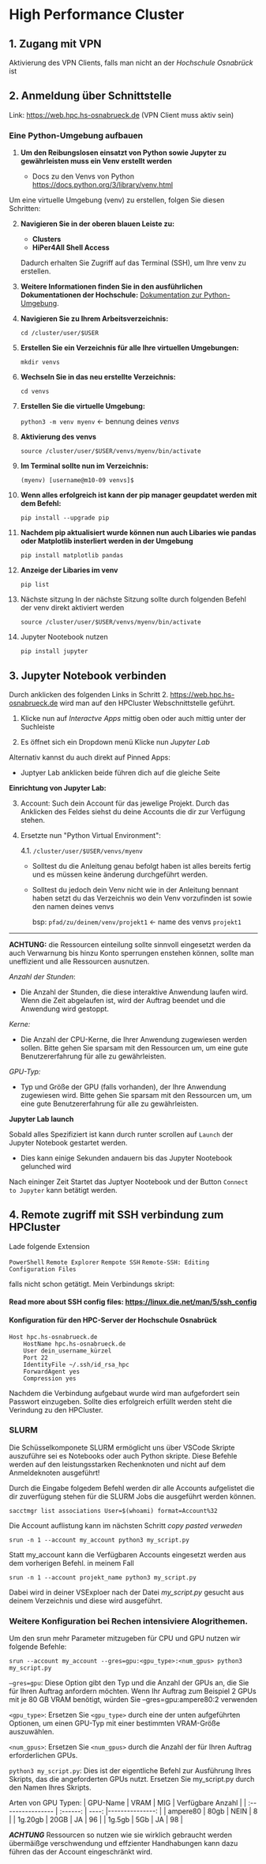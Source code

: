 # High Performance Cluster


## 1. Zugang mit VPN
Aktivierung des VPN Clients, falls man nicht an der *Hochschule Osnabrück* ist

## 2. Anmeldung über Schnittstelle
Link: https://web.hpc.hs-osnabrueck.de (VPN Client muss aktiv sein)

### Eine Python-Umgebung aufbauen
1. **Um den Reibungslosen einsatzt von Python sowie Jupyter zu gewährleisten muss ein Venv erstellt werden**

    - Docs zu den Venvs von Python https://docs.python.org/3/library/venv.html

Um eine virtuelle Umgebung (venv) zu erstellen, folgen Sie diesen Schritten:


2. **Navigieren Sie in der oberen blauen Leiste zu:**
   - **Clusters**
   - **HiPer4All Shell Access**

   Dadurch erhalten Sie Zugriff auf das Terminal (SSH), um Ihre venv zu erstellen.

3. **Weitere Informationen finden Sie in den ausführlichen Dokumentationen der Hochschule:**
[Dokumentation zur Python-Umgebung](https://docs.hpc.hs-osnabrueck.de/de/pages/usage/web/apps/python/create-env.html).

4. **Navigieren Sie zu Ihrem Arbeitsverzeichnis:**

   `cd /cluster/user/$USER`
   
5. **Erstellen Sie ein Verzeichnis für alle Ihre virtuellen Umgebungen:**

    `mkdir venvs`

6. **Wechseln Sie in das neu erstellte Verzeichnis:**

    `cd venvs`

7. **Erstellen Sie die virtuelle Umgebung:**

    `python3 -m venv myenv`     <- bennung deines *venvs*

8. **Aktivierung des venvs**
    
    `source /cluster/user/$USER/venvs/myenv/bin/activate`

9. **Im Terminal sollte nun im Verzeichnis:**

    `(myenv) [username@m10-09 venvs]$`

10. **Wenn alles erfolgreich ist kann der pip manager geupdatet werden mit dem Befehl:**

    `pip install --upgrade pip`

11. **Nachdem pip aktualisiert wurde können nun auch Libaries wie pandas oder Matplotlib insterliert werden in der Umgebung**

    `pip install matplotlib pandas`

12. **Anzeige der Libaries im venv** 

    `pip list` 

13. Nächste sitzung
In der nächste Sitzung sollte durch folgenden Befehl der venv direkt aktiviert werden

    `source /cluster/user/$USER/venvs/myenv/bin/activate`

14. Jupyter Nootebook nutzen

    `pip install jupyter`

## 3. Jupyter Notebook verbinden
Durch anklicken des folgenden Links in Schritt 2. https://web.hpc.hs-osnabrueck.de wird man auf den HPCluster Webschnittstelle geführt.

1. Klicke nun auf *Interactve Apps* mittig oben oder auch mittig unter der Suchleiste

2. Es öffnet sich ein Dropdown menü Klicke nun *Jupyter Lab*

Alternativ kannst du auch direkt auf
Pinned Apps:
- Juptyer Lab anklicken beide führen dich auf die gleiche Seite


**Einrichtung von Jupyter Lab:**

3. Account:
Such dein Account für  das jewelige Projekt. Durch das Anklicken des Feldes siehst du deine Accounts die dir zur Verfügung stehen.

4. Ersetzte nun "Python Virtual Environment":

    4.1.  `/cluster/user/$USER/venvs/myenv` 
    - Solltest du die Anleitung genau befolgt haben ist alles bereits fertig und es müssen keine änderung durchgeführt werden.

    - Solltest du jedoch dein Venv nicht wie in der Anleitung bennant haben setzt du das Verzeichnis wo dein Venv vorzufinden ist sowie den namen deines venvs

        bsp: `pfad/zu/deinem/venv/projekt1` <- name des venvs `projekt1`
---


**ACHTUNG:** die Ressourcen einteilung sollte sinnvoll eingesetzt werden da auch Verwarnung bis hinzu Konto sperrungen enstehen können, sollte man uneffizient und alle Ressourcen ausnutzen.

*Anzahl der Stunden*:
- Die Anzahl der Stunden, die diese interaktive Anwendung laufen wird. Wenn die Zeit abgelaufen ist, wird der Auftrag beendet und die Anwendung wird gestoppt.

*Kerne:*
- Die Anzahl der CPU-Kerne, die Ihrer Anwendung zugewiesen werden sollen. Bitte gehen Sie sparsam mit den Ressourcen um, um eine gute Benutzererfahrung für alle zu gewährleisten.

*GPU-Typ:*
- Typ und Größe der GPU (falls vorhanden), der Ihre Anwendung zugewiesen wird. Bitte gehen Sie sparsam mit den Ressourcen um, um eine gute Benutzererfahrung für alle zu gewährleisten.


**Jupyter Lab launch**

Sobald alles Spezifiziert ist kann durch runter scrollen auf `Launch` der Jupyter Notebook gestartet werden. 
- Dies kann einige Sekunden andauern bis das Jupyter Nootebook gelunched wird

Nach eininger Zeit Startet das Juptyer Nootebook und der Button
`Connect to Jupyter` kann betätigt werden.


## 4. Remote zugriff mit SSH verbindung zum HPCluster
Lade folgende Extension 

`PowerShell` 
`Remote Explorer`
`Rempote SSH`
`Remote-SSH: Editing Configuration Files`

falls nicht schon getätigt.
Mein Verbindungs skript:

#### Read more about SSH config files: https://linux.die.net/man/5/ssh_config
#### Konfiguration für den HPC-Server der Hochschule Osnabrück

```
Host hpc.hs-osnabrueck.de
    HostName hpc.hs-osnabrueck.de
    User dein_username_kürzel
    Port 22
    IdentityFile ~/.ssh/id_rsa_hpc
    ForwardAgent yes
    Compression yes
```

Nachdem die Verbindung aufgebaut wurde wird man aufgefordert sein Passwort einzugeben. Sollte dies erfolgreich erfüllt werden steht die Verindung zu den HPCluster.

### SLURM 
Die Schüsselkomponete SLURM ermöglicht uns über VSCode Skripte auszuführe sei es Notebooks oder auch Python skripte.
Diese Befehle werden auf den leistungsstarken Rechenknoten und nicht auf dem Anmeldeknoten ausgeführt!



Durch die Eingabe folgedem Befehl werden dir alle Accounts aufgelistet die dir zuverfügung stehen für die SLURM Jobs die ausgeführt werden können.

`sacctmgr list associations User=$(whoami) format=Account%32`

Die Account auflistung kann im nächsten Schritt *copy pasted verweden*

`srun -n 1 --account my_account python3 my_script.py`

Statt my_account kann die Verfügbaren Accounts eingesetzt werden aus dem vorherigen Befehl. in meinem Fall

`srun -n 1 --account projekt_name python3 my_script.py`

Dabei wird in deiner VSExploer nach der Datei *my_script.py* gesucht aus deinem Verzeichnis und diese wird ausgeführt.

### Weitere Konfiguration bei Rechen intensiviere Alogrithemen.
 
Um den srun mehr Parameter mitzugeben für CPU und GPU nutzen wir folgende Befehle:

`srun --account my_account --gres=gpu:<gpu_type>:<num_gpus> python3 my_script.py`

`–gres=gpu`:
Diese Option gibt den Typ und die Anzahl der GPUs an, die Sie für Ihren Auftrag anfordern möchten. Wenn Ihr Auftrag zum Beispiel 2 GPUs mit je 80 GB VRAM benötigt, würden Sie –gres=gpu:ampere80:2 verwenden

`<gpu_type>`:
Ersetzen Sie `<gpu_type>` durch eine der unten aufgeführten Optionen, um einen GPU-Typ mit einer bestimmten VRAM-Größe auszuwählen.

`<num_gpus>`:
Ersetzen Sie `<num_gpus>` durch die Anzahl der für Ihren Auftrag erforderlichen GPUs.

`python3 my_script.py`:
Dies ist der eigentliche Befehl zur Ausführung Ihres Skripts, das die angeforderten GPUs nutzt. Ersetzen Sie my_script.py durch den Namen Ihres Skripts.


Arten von GPU Typen:
| GPU-Name          | VRAM     | MIG   | Verfügbare Anzahl |
| :---------------- | :------: | ----: |---------------:   |
|       ampere80    |  80gb    | NEIN  |        8          |
|       1g.20gb     |  20GB    | JA    |        96         |
|       1g.5gb      |  5Gb     | JA    |        98         |

***ACHTUNG*** Ressourcen so nutzen wie sie wirklich gebraucht werden übermäißge verschwendung und effzienter Handhabungen kann dazu führen das der Account eingeschränkt wird.